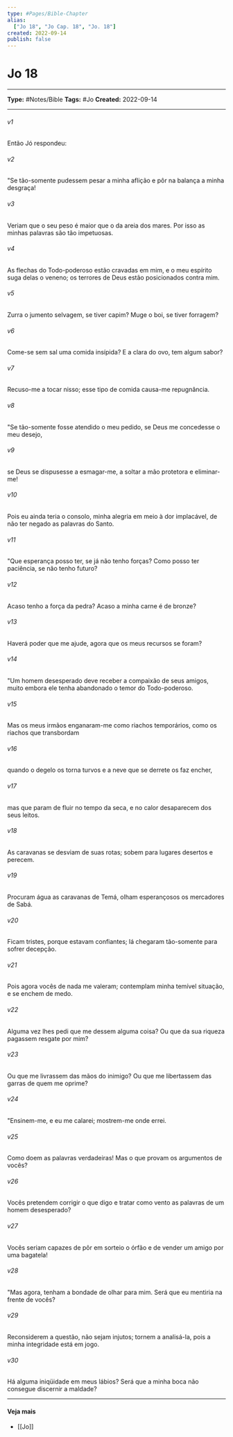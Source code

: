 ```yaml
---
type: #Pages/Bible-Chapter
alias:
  ["Jo 18", "Jo Cap. 18", "Jo. 18"]
created: 2022-09-14
publish: false
---
```


# Jo 18

---

**Type:** #Notes/Bible
**Tags:** #Jo
**Created:** 2022-09-14

---

###### v1
Então Jó respondeu:
###### v2
"Se tão-somente pudessem pesar a minha aflição e pôr na balança a minha desgraça!
###### v3
Veriam que o seu peso é maior que o da areia dos mares. Por isso as minhas palavras são tão impetuosas.
###### v4
As flechas do Todo-poderoso estão cravadas em mim, e o meu espírito suga delas o veneno; os terrores de Deus estão posicionados contra mim.
###### v5
Zurra o jumento selvagem, se tiver capim? Muge o boi, se tiver forragem?
###### v6
Come-se sem sal uma comida insípida? E a clara do ovo, tem algum sabor?
###### v7
Recuso-me a tocar nisso; esse tipo de comida causa-me repugnância.
###### v8
"Se tão-somente fosse atendido o meu pedido, se Deus me concedesse o meu desejo,
###### v9
se Deus se dispusesse a esmagar-me, a soltar a mão protetora e eliminar-me!
###### v10
Pois eu ainda teria o consolo, minha alegria em meio à dor implacável, de não ter negado as palavras do Santo.
###### v11
"Que esperança posso ter, se já não tenho forças? Como posso ter paciência, se não tenho futuro?
###### v12
Acaso tenho a força da pedra? Acaso a minha carne é de bronze?
###### v13
Haverá poder que me ajude, agora que os meus recursos se foram?
###### v14
"Um homem desesperado deve receber a compaixão de seus amigos, muito embora ele tenha abandonado o temor do Todo-poderoso.
###### v15
Mas os meus irmãos enganaram-me como riachos temporários, como os riachos que transbordam
###### v16
quando o degelo os torna turvos e a neve que se derrete os faz encher,
###### v17
mas que param de fluir no tempo da seca, e no calor desaparecem dos seus leitos.
###### v18
As caravanas se desviam de suas rotas; sobem para lugares desertos e perecem.
###### v19
Procuram água as caravanas de Temá, olham esperançosos os mercadores de Sabá.
###### v20
Ficam tristes, porque estavam confiantes; lá chegaram tão-somente para sofrer decepção.
###### v21
Pois agora vocês de nada me valeram; contemplam minha temível situação, e se enchem de medo.
###### v22
Alguma vez lhes pedi que me dessem alguma coisa? Ou que da sua riqueza pagassem resgate por mim?
###### v23
Ou que me livrassem das mãos do inimigo? Ou que me libertassem das garras de quem me oprime?
###### v24
"Ensinem-me, e eu me calarei; mostrem-me onde errei.
###### v25
Como doem as palavras verdadeiras! Mas o que provam os argumentos de vocês?
###### v26
Vocês pretendem corrigir o que digo e tratar como vento as palavras de um homem desesperado?
###### v27
Vocês seriam capazes de pôr em sorteio o órfão e de vender um amigo por uma bagatela!
###### v28
"Mas agora, tenham a bondade de olhar para mim. Será que eu mentiria na frente de vocês?
###### v29
Reconsiderem a questão, não sejam injutos; tornem a analisá-la, pois a minha integridade está em jogo.
###### v30
Há alguma iniqüidade em meus lábios? Será que a minha boca não consegue discernir a maldade?


---

#### Veja mais

- [[Jo]]
